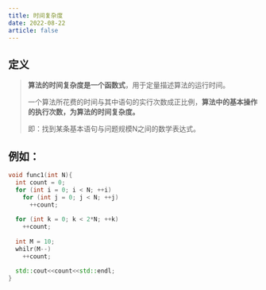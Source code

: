 ```yaml
---
title: 时间复杂度
date: 2022-08-22
article: false
---
```


## 定义

> **算法的时间复杂度是一个函数式**，用于定量描述算法的运行时间。
>
> 一个算法所花费的时间与其中语句的实行次数成正比例，**算法中的基本操作的执行次数，为算法的时间复杂度。**
>
> 即：找到某条基本语句与问题规模N之间的数学表达式。

## 例如：

```c++
void func1(int N){
  int count = 0;
  for (int i = 0; i < N; ++i)
    for (int j = 0; j < N; ++j)
      ++count;
  
  for (int k = 0; k < 2*N; ++k)
    ++count;
  
  int M = 10;
  whilr(M--)
    ++count;
  
  std::cout<<count<<std::endl;
}
```

